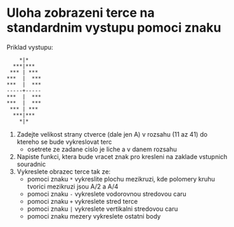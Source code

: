 # Uloha zobrazeni terce na standardnim vystupu pomoci znaku

Priklad vystupu:
```
    *|*
  ***|***
 *** | ***
***  |  ***
***  |  ***
-----+-----
***  |  ***
***  |  ***
 *** | ***
  ***|***
    *|*
```
1) Zadejte velikost strany ctverce (dale jen A) v rozsahu (11 az 41) do ktereho se bude vykreslovat terc 
   - osetrete ze zadane cislo je liche a v danem rozsahu
2) Napiste funkci, ktera bude vracet znak pro kresleni na zaklade vstupnich souradnic
3) Vykreslete obrazec terce tak ze:
    - pomoci znaku `*` vykreslite plochu mezikruzi, kde polomery kruhu tvorici mezikruzi jsou A/2 a A/4
    - pomoci znaku `-` vykreslete vodorovnou stredovou caru
    - pomoci znaku `+` vykreslete stred terce
    - pomoci znaku `|` vykreslete vertikalni stredovou caru
    - pomoci znaku mezery vykreslete ostatni body 